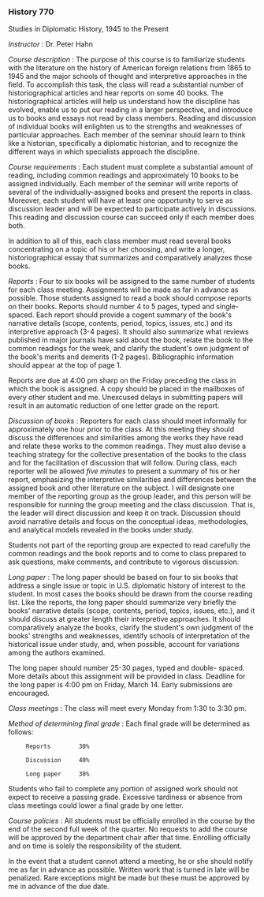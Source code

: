 ### History 770  
Studies in Diplomatic History, 1945 to the Present

_Instructor_ : Dr. Peter Hahn



_Course description_ : The purpose of this course is to familiarize students
with the literature on the history of American foreign relations from 1865 to
1945 and the major schools of thought and interpretive approaches in the
field. To accomplish this task, the class will read a substantial number of
historiographical articles and hear reports on some 40 books. The
historiographical articles will help us understand how the discipline has
evolved, enable us to put our reading in a larger perspective, and introduce
us to books and essays not read by class members. Reading and discussion of
individual books will enlighten us to the strengths and weaknesses of
particular approaches. Each member of the seminar should learn to think like a
historian, specifically a diplomatic historian, and to recognize the different
ways in which specialists approach the discipline.



_Course requirements_ : Each student must complete a substantial amount of
reading, including common readings and approximately 10 books to be assigned
individually. Each member of the seminar will write reports of several of the
individually-assigned books and present the reports in class. Moreover, each
student will have at least one opportunity to serve as discussion leader and
will be expected to participate actively in discussions. This reading and
discussion course can succeed only if each member does both.

In addition to all of this, each class member must read several books
concentrating on a topic of his or her choosing, and write a longer,
historiographical essay that summarizes and comparatively analyzes those
books.



_Reports_ : Four to six books will be assigned to the same number of students
for each class meeting. Assignments will be made as far in advance as
possible. Those students assigned to read a book should compose reports on
their books. Reports should number 4 to 5 pages, typed and single-spaced. Each
report should provide a cogent summary of the book's narrative details (scope,
contents, period, topics, issues, etc.) and its interpretive approach (3-4
pages). It should also summarize what reviews published in major journals have
said about the book, relate the book to the common readings for the week, and
clarify the student's own judgment of the book's merits and demerits (1-2
pages). Bibliographic information should appear at the top of page 1.

Reports are due at 4:00 pm sharp on the Friday preceding the class in which
the book is assigned. A copy should be placed in the mailboxes of every other
student and me. Unexcused delays in submitting papers will result in an
automatic reduction of one letter grade on the report.



_Discussion of books_ : Reporters for each class should meet informally for
approximately one hour prior to the class. At this meeting they should discuss
the differences and similarities among the works they have read and relate
these works to the common readings. They must also devise a teaching strategy
for the collective presentation of the books to the class and for the
facilitation of discussion that will follow. During class, each reporter will
be allowed _five minutes_ to present a summary of his or her report,
emphasizing the interpretive similarities and differences between the assigned
book and other literature on the subject. I will designate one member of the
reporting group as the group leader, and this person will be responsible for
running the group meeting and the class discussion. That is, the leader will
direct discussion and keep it on track. Discussion should avoid narrative
details and focus on the conceptual ideas, methodologies, and analytical
models revealed in the books under study.

Students not part of the reporting group are expected to read carefully the
common readings and the book reports and to come to class prepared to ask
questions, make comments, and contribute to vigorous discussion.



_Long paper_ : The long paper should be based on four to six books that
address a single issue or topic in U.S. diplomatic history of interest to the
student. In most cases the books should be drawn from the course reading list.
Like the reports, the long paper should summarize very briefly the books'
narrative details (scope, contents, period, topics, issues, etc.), and it
should discuss at greater length their interpretive approaches. It should
comparatively analyze the books, clarify the student's own judgment of the
books' strengths and weaknesses, identify schools of interpretation of the
historical issue under study, and, when possible, account for variations among
the authors examined.

The long paper should number 25-30 pages, typed and double- spaced. More
details about this assignment will be provided in class. Deadline for the long
paper is 4:00 pm on Friday, March 14. Early submissions are encouraged.



_Class meetings_ : The class will meet every Monday from 1:30 to 3:30 pm.



_Method of determining final grade_ : Each final grade will be determined as
follows:

    
    
         Reports        30%
         Discussion     40%
         Long paper     30%
    
    

Students who fail to complete any portion of assigned work should not expect
to receive a passing grade. Excessive tardiness or absence from class meetings
could lower a final grade by one letter.



_Course policies_ : All students must be officially enrolled in the course by
the end of the second full week of the quarter. No requests to add the course
will be approved by the department chair after that time. Enrolling officially
and on time is solely the responsibility of the student.

In the event that a student cannot attend a meeting, he or she should notify
me as far in advance as possible. Written work that is turned in late will be
penalized. Rare exceptions might be made but these must be approved by me in
advance of the due date.

